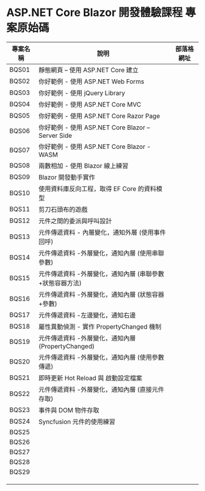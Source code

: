 # ASP.NET Core Blazor 開發體驗課程 專案原始碼

|專案名稱|說明|部落格網址|
|-|-|-|
|BQS01|靜態網頁 – 使用 ASP.NET Core 建立||
|BQS02|你好範例 - 使用 ASP.NET Web Forms||
|BQS03|你好範例 - 使用 jQuery Library||
|BQS04|你好範例 - 使用 ASP.NET Core MVC||
|BQS05|你好範例 - 使用 ASP.NET Core Razor Page||
|BQS06|你好範例 - 使用 ASP.NET Core Blazor – Server Side||
|BQS07|你好範例 - 使用 ASP.NET Core Blazor - WASM||
|BQS08|兩數相加 - 使用 Blazor 線上練習||
|BQS09|Blazor 開發動手實作||
|BQS10|使用資料庫反向工程，取得 EF Core 的資料模型||
|BQS11|剪刀石頭布的遊戲||
|BQS12|元件之間的委派與呼叫設計||
|BQS13|元件傳遞資料  - 內層變化，通知外層 (使用事件回呼)||
|BQS14|元件傳遞資料 -外層變化，通知內層 (使用串聯參數)||
|BQS15|元件傳遞資料 -外層變化，通知內層 (串聯參數+狀態容器方法)||
|BQS16|元件傳遞資料 -外層變化，通知內層 (狀態容器+參數)||
|BQS17|元件傳遞資料  -左邊變化，通知右邊||
|BQS18|屬性異動偵測 - 實作 PropertyChanged 機制||
|BQS19|元件傳遞資料 -外層變化，通知內層 (PropertyChanged)||
|BQS20|元件傳遞資料 -外層變化，通知內層 (使用參數傳遞)||
|BQS21|即時更新 Hot Reload 與 啟動設定檔案||
|BQS22|元件傳遞資料 -外層變化，通知內層 (直接元件存取)||
|BQS23|事件與 DOM 物件存取||
|BQS24|Syncfusion 元件的使用練習||
|BQS25|||
|BQS26|||
|BQS27|||
|BQS28|||
|BQS29|||
||||
||||
||||


